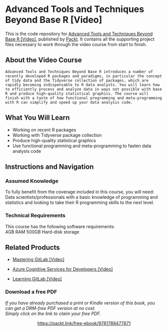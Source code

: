 # Advanced Tools and Techniques Beyond Base R [Video]
This is the code repository for [Advanced Tools and Techniques Beyond Base R [Video]](https://www.packtpub.com/application-development/advanced-tools-and-techniques-beyond-base-r-video?utm_source=github&utm_medium=repository&utm_campaign=9781788477871), published by [Packt](https://www.packtpub.com/?utm_source=github). It contains all the supporting project files necessary to work through the video course from start to finish.
## About the Video Course
	Advanced Tools and Techniques Beyond Base R introduces a number of recently developed R packages and paradigms, in particular the concept of tidy data and the Tidyverse collection of packages, which are rapidly becoming indispensable to R data analysts. You will learn how to efficiently process and analyze data in ways not possible with base R and produce high-quality statistical graphics. The course will finish with a taste of how functional programming and meta-programming with R can simplify and speed up your data analysis code.

<H2>What You Will Learn</H2>
<DIV class=book-info-will-learn-text>
<UL>
<LI>Working on recent R packages 
<LI>Working with Tidyverse package collection 
<LI>Produce high-quality statistical graphics 
<LI>Use functional programming and meta-programming to fasten data analysis code </LI></UL></DIV>

## Instructions and Navigation
### Assumed Knowledge
To fully benefit from the coverage included in this course, you will need:<br/>
Data scientists/professionals with a basic knowledge of programming and statistics and looking to take their R programming skills to the next level.
### Technical Requirements
This course has the following software requirements:<br/>
4GB RAM
500GB Hard-disk storage


## Related Products
* [Mastering GitLab [Video]](https://www.packtpub.com/networking-and-servers/mastering-gitlab-video?utm_source=github&utm_medium=repository&utm_campaign=9781789537642)

* [Azure Cognitive Services for Developers [Video]](https://www.packtpub.com/application-development/azure-cognitive-services-developers-video?utm_source=github&utm_medium=repository&utm_campaign=9781838552565)

* [Learning GitLab [Video]](https://www.packtpub.com/application-development/learning-gitlab-video?utm_source=github&utm_medium=repository&utm_campaign=9781789809169)

### Download a free PDF

 <i>If you have already purchased a print or Kindle version of this book, you can get a DRM-free PDF version at no cost.<br>Simply click on the link to claim your free PDF.</i>
<p align="center"> <a href="https://packt.link/free-ebook/9781788477871">https://packt.link/free-ebook/9781788477871 </a> </p>